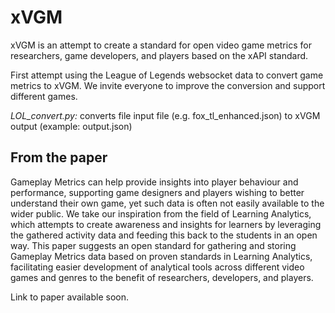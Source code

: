 # xVGM
xVGM is an attempt to create a standard for open video game metrics for researchers, game developers, and players based on the xAPI standard.

First attempt using the League of Legends websocket data to convert game metrics to xVGM. We invite everyone to improve the conversion and support different games.

*LOL_convert.py:* converts file input file (e.g. fox_tl_enhanced.json) to xVGM output (example: output.json)

## From the paper
Gameplay Metrics can help provide insights into player behaviour and performance, supporting game designers and players wishing to better understand their own game, yet such data is often not easily available to the wider public. We take our inspiration from the field of Learning Analytics, which attempts to create awareness and insights for learners by leveraging the gathered activity data and feeding this back to the students in an open way. This paper suggests an open standard for gathering and storing Gameplay Metrics data based on proven standards in Learning Analytics, facilitating easier development of analytical tools across different video games and genres to the benefit of researchers, developers, and players.

Link to paper available soon.
